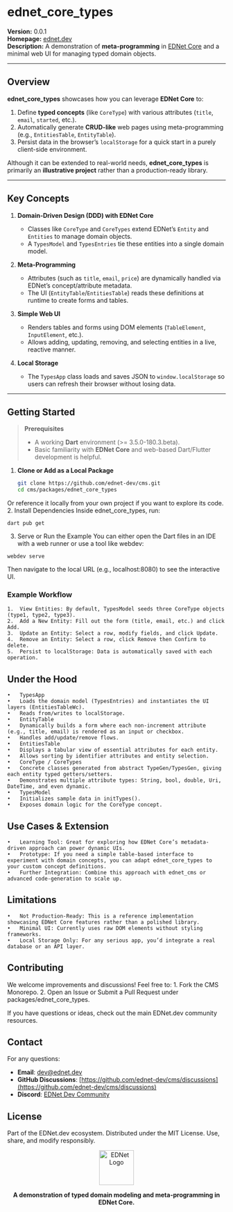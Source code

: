 # ednet_core_types

**Version:** 0.0.1  
**Homepage:** [ednet.dev](https://ednet.dev/)  
**Description:** A demonstration of **meta-programming** in [EDNet Core](https://github.com/ednet-dev/cms/tree/main/packages/core) and a minimal web UI for managing typed domain objects.

---

## Overview

**ednet_core_types** showcases how you can leverage **EDNet Core** to:
1. Define **typed concepts** (like `CoreType`) with various attributes (`title`, `email`, `started`, etc.).
2. Automatically generate **CRUD-like** web pages using meta-programming (e.g., `EntitiesTable`, `EntityTable`).
3. Persist data in the browser’s `localStorage` for a quick start in a purely client-side environment.

Although it can be extended to real-world needs, **ednet_core_types** is primarily an **illustrative project** rather than a production-ready library.

---

## Key Concepts

1. **Domain-Driven Design (DDD) with EDNet Core**  
   - Classes like `CoreType` and `CoreTypes` extend EDNet’s `Entity` and `Entities` to manage domain objects.
   - A `TypesModel` and `TypesEntries` tie these entities into a single domain model.

2. **Meta-Programming**  
   - Attributes (such as `title`, `email`, `price`) are dynamically handled via EDNet’s concept/attribute metadata.
   - The UI (`EntityTable`/`EntitiesTable`) reads these definitions at runtime to create forms and tables.

3. **Simple Web UI**  
   - Renders tables and forms using DOM elements (`TableElement`, `InputElement`, etc.).
   - Allows adding, updating, removing, and selecting entities in a live, reactive manner.

4. **Local Storage**  
   - The `TypesApp` class loads and saves JSON to `window.localStorage` so users can refresh their browser without losing data.

---

## Getting Started

> **Prerequisites**  
> - A working **Dart** environment (>= 3.5.0-180.3.beta).  
> - Basic familiarity with **EDNet Core** and web-based Dart/Flutter development is helpful.

1. **Clone or Add as a Local Package**  
   ```bash
   git clone https://github.com/ednet-dev/cms.git
   cd cms/packages/ednet_core_types
   ```
Or reference it locally from your own project if you want to explore its code.
2.	Install Dependencies
Inside ednet_core_types, run:
```
dart pub get
```

3.	Serve or Run the Example
You can either open the Dart files in an IDE with a web runner or use a tool like webdev:

```
webdev serve
```
Then navigate to the local URL (e.g., localhost:8080) to see the interactive UI.

### Example Workflow
	1.	View Entities: By default, TypesModel seeds three CoreType objects (type1, type2, type3).
	2.	Add a New Entity: Fill out the form (title, email, etc.) and click Add.
	3.	Update an Entity: Select a row, modify fields, and click Update.
	4.	Remove an Entity: Select a row, click Remove then Confirm to delete.
	5.	Persist to localStorage: Data is automatically saved with each operation.

## Under the Hood
	•	TypesApp
	•	Loads the domain model (TypesEntries) and instantiates the UI layers (EntitiesTableWc).
	•	Reads from/writes to localStorage.
	•	EntityTable
	•	Dynamically builds a form where each non-increment attribute (e.g., title, email) is rendered as an input or checkbox.
	•	Handles add/update/remove flows.
	•	EntitiesTable
	•	Displays a tabular view of essential attributes for each entity.
	•	Allows sorting by identifier attributes and entity selection.
	•	CoreType / CoreTypes
	•	Concrete classes generated from abstract TypeGen/TypesGen, giving each entity typed getters/setters.
	•	Demonstrates multiple attribute types: String, bool, double, Uri, DateTime, and even dynamic.
	•	TypesModel
	•	Initializes sample data in initTypes().
	•	Exposes domain logic for the CoreType concept.

## Use Cases & Extension
	•	Learning Tool: Great for exploring how EDNet Core’s metadata-driven approach can power dynamic UIs.
	•	Prototype: If you need a simple table-based interface to experiment with domain concepts, you can adapt ednet_core_types to your custom concept definitions.
	•	Further Integration: Combine this approach with ednet_cms or advanced code-generation to scale up.

## Limitations
	•	Not Production-Ready: This is a reference implementation showcasing EDNet Core features rather than a polished library.
	•	Minimal UI: Currently uses raw DOM elements without styling frameworks.
	•	Local Storage Only: For any serious app, you’d integrate a real database or an API layer.

## Contributing

We welcome improvements and discussions! Feel free to:
	1.	Fork the CMS Monorepo.
	2.	Open an Issue or Submit a Pull Request under packages/ednet_core_types.

If you have questions or ideas, check out the main EDNet.dev community resources.

## Contact

For any questions:

- **Email**: [dev@ednet.dev](mailto:dev@ednet.dev)
- **GitHub Discussions**: [https://github.com/ednet-dev/cms/discussions](https://github.com/ednet-dev/cms/discussions)
- **Discord**: [EDNet Dev Community](https://discord.gg/7E7bPjNMG3)

## License

Part of the EDNet.dev ecosystem. Distributed under the MIT License.
Use, share, and modify responsibly.

<p align="center">
  <img src="https://img1.wsimg.com/isteam/ip/4896c6bc-229c-47e9-afdd-ff5ab2d2fdbf/Logo-eb329c1.png/:/rs=w:107,h:107,cg:true,m/cr=w:107,h:107/qt=q:95" width="80" alt="EDNet Logo"/>
</p>


<p align="center">
  <b>A demonstration of typed domain modeling and meta-programming in EDNet Core.</b>
</p>
